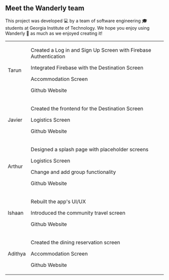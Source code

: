 <!DOCTYPE html>
<html lang="en">
<head>
    <meta charset="UTF-8">
    <meta name="viewport" content="width=device-width, initial-scale=1.0">
    <title>Contributors</title>
    <link rel="stylesheet" href="styles.css">
</head>
<body>
    <section class="container">
        <h2>Meet the Wanderly team</h2>
        <p>This project was developed &#128187; by a team of software engineering &#127891; students at Georgia Institute of Technology. We hope you enjoy using Wanderly &#127881; as much as we enjoyed creating it!</p>
    </section>
    <section class="container">
        <table class="tab">
            <tr class="top-border">
                <td class="t-padding">Tarun</td>
                <td class="td-padding">
                    <p>Created a Log in and Sign Up Screen with Firebase Authentication</p>
                    <p>Integrated Firebase with the Destination Screen</p>
                    <p>Accommodation Screen</p>
                    <p>Github Website</p>
                </td>
            </tr>
            <tr class="top-border">
                <td class="t-padding">Javier</td>
                <td class="td-padding">
                    <p>Created the frontend for the Destination Screen</p>
                    <p>Logistics Screen</p>
                    <p>Github Website</p>
                </td>
            </tr>
            <tr class="top-border">
                <td class="t-padding">Arthur</td>
                <td class="td-padding">
                    <p>Designed a splash page with placeholder screens</p>
                    <p>Logistics Screen</p>
                    <p>Change and add group functionality</p>
                    <p>Github Website</p>
                </td>
            </tr>
            <tr class="top-border">
                <td class="t-padding">Ishaan</td>
                <td class="td-padding">
                    <p>Rebuilt the app's UI/UX</p>
                    <p>Introduced the community travel screen</p>
                    <p>Github Website</p>
                </td>
            </tr>
            <tr class="top-border">
                <td class="t-padding">Adithya</td>
                <td class="td-padding">
                    <p>Created the dining reservation screen</p>
                    <p>Accommodation Screen</p>
                    <p>Github Website</p>
                </td>
            </tr>
        </table>
    </section>
</body>
</html>